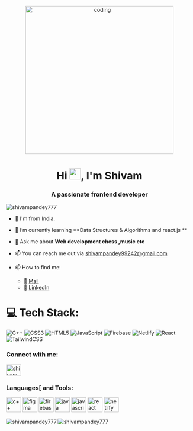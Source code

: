 <p  align="center" ><img  alt="coding" width="400" src="https://cdn.myportfolio.com/2fcfcb103788251450a8304378dffded/a62c047f-8369-493c-ab14-71ef51bebc55_rw_1200.gif?h=e8c7ce55b326319eaca316cc1e74518f"></p>
<h1 align="center">Hi  <img src="https://raw.githubusercontent.com/MartinHeinz/MartinHeinz/master/wave.gif" width="30px">, I'm Shivam</h1>
<h3 align="center">A passionate frontend developer </h3>

<p align="left"> <img src="https://komarev.com/ghpvc/?username=shivampandey777&label=Profile%20views&color=0e75b6&style=flat" alt="shivampandey777" /> </p>

- 🏨 I'm from India.

- 🌱 I’m currently learning **Data Structures & Algorithms and react.js **

- 💬 Ask me about **Web development chess ,music etc**

- 📫 You can reach me out via [shivampandey99242@gmail.com](mailto:shivampandey99242@gmail.com)

- 📫 How to find me:
  - 📧 [Mail](mailto:shivampandey99242@gmail.com)
  - 💼 [LinkedIn](https://www.linkedin.com/in/shivam-pandey-b0820521b/)

# 💻 Tech Stack:
![C++](https://img.shields.io/badge/c++-%2300599C.svg?style=for-the-badge&logo=c%2B%2B&logoColor=white) ![CSS3](https://img.shields.io/badge/css3-%231572B6.svg?style=for-the-badge&logo=css3&logoColor=white) ![HTML5](https://img.shields.io/badge/html5-%23E34F26.svg?style=for-the-badge&logo=html5&logoColor=white) ![JavaScript](https://img.shields.io/badge/javascript-%23323330.svg?style=for-the-badge&logo=javascript&logoColor=%23F7DF1E) ![Firebase](https://img.shields.io/badge/firebase-%23039BE5.svg?style=for-the-badge&logo=firebase) ![Netlify](https://img.shields.io/badge/netlify-%23000000.svg?style=for-the-badge&logo=netlify&logoColor=#00C7B7) ![React](https://img.shields.io/badge/react-%2320232a.svg?style=for-the-badge&logo=react&logoColor=%2361DAFB) ![TailwindCSS](https://img.shields.io/badge/tailwindcss-%2338B2AC.svg?style=for-the-badge&logo=tailwind-css&logoColor=white) 


<h3 align="left">Connect with me:</h3>
<p align="left">
<a href="https://linkedin.com/in/shivam pandey" target="blank"><img align="center" src="https://raw.githubusercontent.com/rahuldkjain/github-profile-readme-generator/master/src/images/icons/Social/linked-in-alt.svg" alt="shivam pandey" height="30" width="40" /></a>
</p>


<h3 align="left">Languages[ and Tools:</h3>
<p align="left">
<img src="https://cdn.worldvectorlogo.com/logos/c.svg"  alt="c++" width="40" height="40"/>
<img src="[[https://cdn.worldvectorlogo.com/logos/figma-5.svg](https://s3-alpha.figma.com/hub/file/2714532645/a552ea5c-29b8-444a-b94b-f349d1e98ac8-cover.png)](https://cdn.iconscout.com/icon/free/png-512/free-figma-2296071-1912030.png?f=avif&w=256)"  alt="figma" width="40" height="40"/>
<img src="https://cdn.worldvectorlogo.com/logos/firebase-1.svg"  alt="firebase" width="40" height="40"/>
<img src="https://cdn.worldvectorlogo.com/logos/java-4.svg"  alt="java" width="40" height="40"/>
<img src="https://cdn.worldvectorlogo.com/logos/javascript-1.svg"  alt="javascript" width="40" height="40"/>
<img src="https://cdn.worldvectorlogo.com/logos/react-2.svg"  alt="react" width="40" height="40"/>
<img src="https://cdn.worldvectorlogo.com/logos/netlify.svg"  alt="netlify" width="40" height="40"/>
</p>

<p><img align="left" src="https://github-readme-stats.vercel.app/api/top-langs?username=shivampandey777&show_icons=true&locale=en&layout=compact" alt="shivampandey777" /></p>

<p><img align="center" src="https://github-readme-streak-stats.herokuapp.com/?user=shivampandey777&" alt="shivampandey777" /></p>
